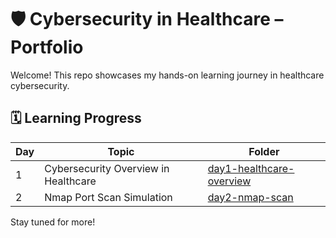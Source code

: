 # 🛡️ Cybersecurity in Healthcare – Portfolio

Welcome! This repo showcases my hands-on learning journey in healthcare cybersecurity.

## 🗓️ Learning Progress

| Day | Topic                              | Folder                      |
|-----|------------------------------------|-----------------------------|
| 1   | Cybersecurity Overview in Healthcare | [day1-healthcare-overview](./day1-healthcare-overview) |
| 2   | Nmap Port Scan Simulation            | [day2-nmap-scan](./day2-nmap-scan) |

Stay tuned for more!
